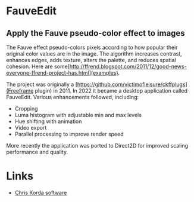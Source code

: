 # FauveEdit

## Apply the Fauve pseudo-color effect to images

The Fauve effect pseudo-colors pixels according to how popular their original color values are in the image. The algorithm increases contrast, enhances edges, adds texture, alters the palette, and reduces spatial cohesion. Here are some[http://ffrend.blogspot.com/2011/12/good-news-everyone-ffrend-project-has.html](examples).

The project was originally a [https://github.com/victimofleisure/ckffplugs](Freeframe plugin) in 2011. In 2022 it became a desktop application called FauveEdit. Various enhancements followed, including:
* Cropping
* Luma histogram with adjustable min and max levels
* Hue shifting with animation
* Video export
* Parallel processing to improve render speed

More recently the application was ported to Direct2D for improved scaling performance and quality.

# Links

* [Chris Korda software](https://victimofleisure.github.io/software)

